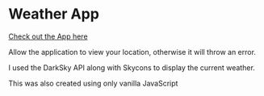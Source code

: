 # Weather App
 
[Check out the App here](https://mrchaufun.github.io/Weather-Application/)

Allow the application to view your location, otherwise it will throw an error. 

I used the DarkSky API along with Skycons to display the current weather. 

This was also created using only vanilla JavaScript
